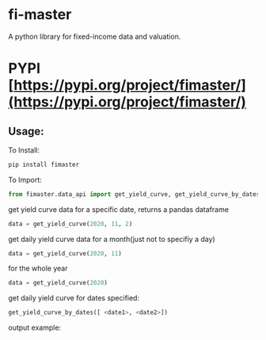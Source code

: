 # fi-master
A python library for fixed-income data and valuation.

# PYPI [https://pypi.org/project/fimaster/](https://pypi.org/project/fimaster/)

## Usage:

To Install:

```bash
pip install fimaster
```

To Import:

```python
from fimaster.data_api import get_yield_curve, get_yield_curve_by_dates
```
get yield curve data for a specific date, returns a pandas dataframe
```python
data = get_yield_curve(2020, 11, 2)
```
get daily yield curve data for a month(just not to specifiy a day)
```python
data = get_yield_curve(2020, 11)
```
for the whole year
```python
data = get_yield_curve(2020)
```

get daily yield curve for dates specified:
```python
get_yield_curve_by_dates([ <date1>, <date2>])
```

output example:

